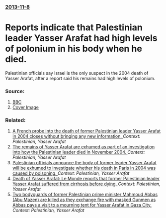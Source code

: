 ### [2013-11-8](/news/2013/11/8/index.md)

# Reports indicate that Palestinian leader Yasser Arafat had high levels of polonium in his body when he died. 

Palestinian officials say Israel is the only suspect in the 2004 death of Yasser Arafat, after a report said his remains had high levels of polonium.


### Source:

1. [BBC](http://www.bbc.co.uk/news/world-middle-east-24863138#TWEET949579)
1. [Cover Image](http://ichef.bbci.co.uk/news/1024/media/images/70986000/jpg/_70986764_019889282.jpg)

### Related:

1. [A French probe into the death of former Palestinian leader Yasser Arafat in 2004 closes without bringing any new information. ](/news/2015/09/2/a-french-probe-into-the-death-of-former-palestinian-leader-yasser-arafat-in-2004-closes-without-bringing-any-new-information.md) _Context: Palestinian, Yasser Arafat_
2. [The remains of Yasser Arafat are exhumed as part of an investigation into how the Palestinian leader died in November 2004. ](/news/2012/11/27/the-remains-of-yasser-arafat-are-exhumed-as-part-of-an-investigation-into-how-the-palestinian-leader-died-in-november-2004.md) _Context: Palestinian, Yasser Arafat_
3. [Palestinian officials announce the body of former leader Yasser Arafat will be exhumed to investigate whether his death in Paris in 2004 was caused by poisoning. ](/news/2012/11/24/palestinian-officials-announce-the-body-of-former-leader-yasser-arafat-will-be-exhumed-to-investigate-whether-his-death-in-paris-in-2004-was.md) _Context: Palestinian, Yasser Arafat_
4. [ Death of Yasser Arafat: Le Monde reports that former Palestinian leader Yasser Arafat suffered from cirrhosis before dying. ](/news/2004/11/17/death-of-yasser-arafat-le-monde-reports-that-former-palestinian-leader-yasser-arafat-suffered-from-cirrhosis-before-dying.md) _Context: Palestinian, Yasser Arafat_
5. [ Two bodyguards of former Palestinian prime minister Mahmoud Abbas (Abu Mazen) are killed as they exchange fire with masked Gunmen as Abbas pays a visit to a mourning tent for Yasser Arafat in Gaza City. ](/news/2004/11/14/two-bodyguards-of-former-palestinian-prime-minister-mahmoud-abbas-abu-mazen-are-killed-as-they-exchange-fire-with-masked-gunmen-as-abbas.md) _Context: Palestinian, Yasser Arafat_
